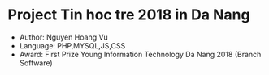 # Project Tin hoc tre 2018 in Da Nang
- Author: Nguyen Hoang Vu <br>
- Language: PHP,MYSQL,JS,CSS
- Award: First Prize Young Information Technology Da Nang 2018 (Branch Software)
